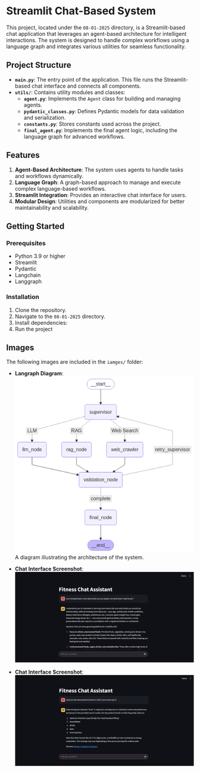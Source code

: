 # Streamlit Chat-Based System

This project, located under the `08-01-2025` directory, is a Streamlit-based chat application that leverages an agent-based architecture for intelligent interactions. The system is designed to handle complex workflows using a language graph and integrates various utilities for seamless functionality.

## Project Structure

- **`main.py`**: The entry point of the application. This file runs the Streamlit-based chat interface and connects all components.
- **`utils/`**: Contains utility modules and classes:
  - **`agent.py`**: Implements the `Agent` class for building and managing agents.
  - **`pydantic_classes.py`**: Defines Pydantic models for data validation and serialization.
  - **`constants.py`**: Stores constants used across the project.
  - **`final_agent.py`**: Implements the final agent logic, including the language graph for advanced workflows.

## Features

1. **Agent-Based Architecture**: The system uses agents to handle tasks and workflows dynamically.
2. **Language Graph**: A graph-based approach to manage and execute complex language-based workflows.
3. **Streamlit Integration**: Provides an interactive chat interface for users.
4. **Modular Design**: Utilities and components are modularized for better maintainability and scalability.

## Getting Started

### Prerequisites

- Python 3.9 or higher
- Streamlit
- Pydantic
- Langchain
- Langgraph

### Installation

1. Clone the repository.
2. Navigate to the `08-01-2025` directory.
3. Install dependencies:
4. Run the project

## Images

The following images are included in the `iamges/` folder:

- **Langraph Diagram**: ![diagram.png](./iamges/pic1.png)  
  A diagram illustrating the architecture of the system.

- **Chat Interface Screenshot**: ![workflow.png](./iamges/pic2.png)  


- **Chat Interface Screenshot**: ![screenshot.png](./iamges/pic3.png)  
